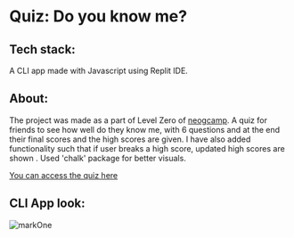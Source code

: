 # Quiz: Do you know me?

## Tech stack:

A CLI app made with Javascript using Replit IDE.

## About:

The project was made as a part of Level Zero of [neogcamp](https://neog.camp/). A quiz for friends to see how well do they know me, with 6 questions and at the end their final scores and the high scores are given. I have also added functionality such that if user breaks a high score, updated high scores are shown . Used 'chalk' package for better visuals.

[You can access the quiz here](https://replit.com/@FaheemKhan18/markOne?embed=1&output=1)

## CLI App look:

![markOne](https://user-images.githubusercontent.com/121616994/211192859-14e99695-589c-4df0-a3cb-44be897b7d80.jpg)
